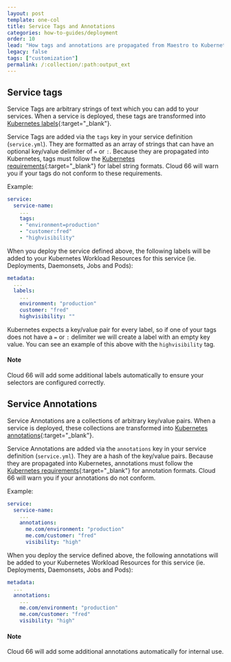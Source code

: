 ```yaml
---
layout: post
template: one-col
title: Service Tags and Annotations
categories: how-to-guides/deployment
order: 10
lead: "How tags and annotations are propagated from Maestro to Kubernetes"
legacy: false
tags: ["customization"]
permalink: /:collection/:path:output_ext
---
```


## Service tags

Service Tags are arbitrary strings of text which you can add to your services. When a service is deployed, these tags are transformed into [Kubernetes labels](https://kubernetes.io/docs/concepts/overview/working-with-objects/labels/){:target="_blank"}. 

Service Tags are added via the `tags` key in your service definition (`service.yml`). They are formatted as an array of strings that can have an optional key/value delimiter of `=` or `:`. Because they are propagated into Kubernetes, tags must follow the [Kubernetes requirements](https://kubernetes.io/docs/concepts/overview/working-with-objects/labels/#syntax-and-character-set){:target="_blank"} for label string formats. Cloud 66 will warn you if your tags do not conform to these requirements.

Example:

```yaml
service:
  service-name:
    ...
    tags:
    - "environment=production"
    - "customer:fred"
    - "highvisibility"
```

When you deploy the service defined above, the following labels will be added to your Kubernetes Workload Resources for this service (ie. Deployments, Daemonsets, Jobs and Pods):

```yaml
metadata:
  ...
  labels:
    ...
    environment: "production"
    customer: "fred"
    highvisibility: ""
```

Kubernetes expects a key/value pair for every label, so if one of your tags does not have a `=` or `:` delimiter we will create a label with an empty key value. You can see an example of this above with the `highvisibility` tag.

#### Note
<div class="notice"><p>Cloud 66 will add some additional labels automatically to ensure your selectors are configured correctly.</p></div>

## Service Annotations

Service Annotations are a collections of arbitrary key/value pairs. When a service is deployed, these collections are transformed into [Kubernetes annotations](https://kubernetes.io/docs/concepts/overview/working-with-objects/annotations/){:target="_blank"}. 

Service Annotations are added via the `annotations` key in your service definition (`service.yml`). They are a hash of the key/value pairs. Because they are propagated into Kubernetes, annotations must follow the [Kubernetes requirements](https://kubernetes.io/docs/concepts/overview/working-with-objects/annotations/#syntax-and-character-set){:target="_blank"} for annotation formats. Cloud 66 will warn you if your annotations do not conform.

Example:

```yaml
service:
  service-name:
    ...
    annotations:
      me.com/environment: "production"
      me.com/customer: "fred"
      visibility: "high"
```

When you deploy the service defined above, the following annotations will be added to your Kubernetes Workload Resources for this service (ie. Deployments, Daemonsets, Jobs and Pods):

```yaml
metadata:
  ...
  annotations:
    ...
    me.com/environment: "production"
    me.com/customer: "fred"
    visibility: "high"
```

#### Note
<div class="notice"><p>Cloud 66 will add some additional annotations automatically for internal use.</p></div>